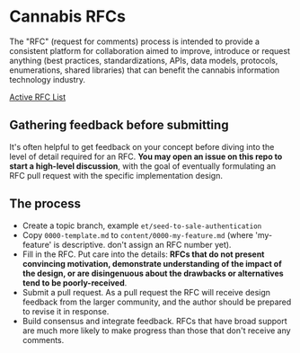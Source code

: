 # Cannabis RFCs

The "RFC" (request for comments) process is intended to provide a
consistent platform for collaboration aimed to improve, introduce or request anything (best practices, standardizations, APIs, data models, protocols, enumerations, shared libraries) that can benefit the cannabis information technology industry.

[Active RFC List](https://github.com/OpenSourceCannabis/RFCs/pulls)

## Gathering feedback before submitting

It's often helpful to get feedback on your concept before diving into the level of detail required for an RFC. **You may open an issue on this repo to start a high-level discussion**, with the goal of eventually formulating an RFC pull request with the specific implementation design.

## The process

* Create a topic branch, example ```et/seed-to-sale-authentication```
* Copy `0000-template.md` to `content/0000-my-feature.md` (where
'my-feature' is descriptive. don't assign an RFC number yet).
* Fill in the RFC. Put care into the details: **RFCs that do not
present convincing motivation, demonstrate understanding of the
impact of the design, or are disingenuous about the drawbacks or
alternatives tend to be poorly-received**.
* Submit a pull request. As a pull request the RFC will receive design
feedback from the larger community, and the author should be prepared
to revise it in response.
* Build consensus and integrate feedback. RFCs that have broad support
are much more likely to make progress than those that don't receive any
comments.
